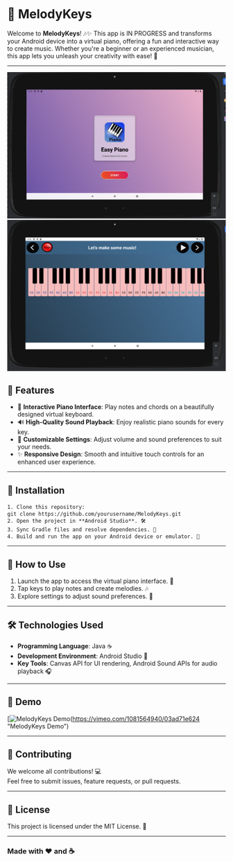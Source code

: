 # 🎹 MelodyKeys



Welcome to **MelodyKeys**! 🎶✨
This app is IN PROGRESS and  transforms your Android device into a virtual piano, offering a fun and interactive way to create music. Whether you're a beginner or an experienced musician, this app lets you unleash your creativity with ease! 🎵


---

<div align="center">
  <img src="https://github.com/Ornella-Gigante/MelodyKeys/blob/main/image_1.png?raw=true" alt="Piano Demo" width="800"/>
</div>

<div align="center">
  <img src="https://github.com/Ornella-Gigante/MelodyKeys/blob/main/image_2.png?raw=true" alt="Piano Demo" width="800"/>
</div>




## 🌟 Features
- 🎹 **Interactive Piano Interface**: Play notes and chords on a beautifully designed virtual keyboard.
- 🔊 **High-Quality Sound Playback**: Enjoy realistic piano sounds for every key.
- 🎼 **Customizable Settings**: Adjust volume and sound preferences to suit your needs.
- ✨ **Responsive Design**: Smooth and intuitive touch controls for an enhanced user experience.

---

## 🚀 Installation
    
    1. Clone this repository:
    git clone https://github.com/yourusername/MelodyKeys.git
    2. Open the project in **Android Studio**. 🛠️
    3. Sync Gradle files and resolve dependencies. 🔄
    4. Build and run the app on your Android device or emulator. 📱

---

## 📖 How to Use

1. Launch the app to access the virtual piano interface. 🎹
2. Tap keys to play notes and create melodies. 🎶
3. Explore settings to adjust sound preferences. 🔧

---

## 🛠️ Technologies Used
- **Programming Language**: Java ☕
- **Development Environment**: Android Studio 📱
- **Key Tools**: Canvas API for UI rendering, Android Sound APIs for audio playback 🎧

---

## 🎥 Demo

[![MelodyKeys Demo](https://github.com/Ornella-Gigante/MelodyKeys/blob/main/image_1.png.png)(https://vimeo.com/1081564940/03ad71e624 "MelodyKeys Demo")


---

## 🤝 Contributing

We welcome all contributions! 💻  
Feel free to submit issues, feature requests, or pull requests.

---

## 📜 License

This project is licensed under the MIT License. 📄  

---

### Made with ❤️ and ☕
